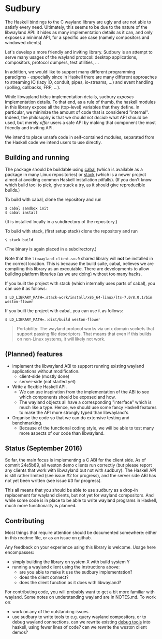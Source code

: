 Sudbury
===
The Haskell bindings to the C wayland library are ugly and are not able to satisfy every need.
Ultimately, this seems to be due to the nature of the libwayland API: it hides as many implementation details as it can, and only exposes a minimal API, for a specific use case (namely compositors and windowed clients).

Let's develop a more friendly and inviting library.
Sudbury is an attempt to serve many usages of the wayland protocol: desktop applications, compositors, protocol dumpers, test utilities, ...

In addition, we would like to support many different programming paradigms - especially since in Haskell there are many different approaches to streaming IO (lazy IO, conduit, pipes, io-streams, ...) and event handling (polling, callbacks, FRP, ...).

While libwayland _hides_ implementation details, sudbury _exposes_ implementation details.
To that end, as a rule of thumb, the haskell modules in this library expose all the (top-level) variables that they define.
In particular, we minimize the amount of code that is considered "internal".
Indeed, the philosophy is that we should not _decide_ what API should be used, but merely _offer_ users a safe API by making that component the most friendly and inviting API.

We intend to place unsafe code in self-contained modules, separated from the Haskell code we intend users to use directly.

Building and running
---
The package should be buildable using [cabal](https://github.com/haskell/cabal) (which is available as a package in many Linux repositories) or [stack](http://haskellstack.org/) (which is a newer project aimed at avoiding common Haskell installation pitfalls). (If you don't know which build tool to pick, give stack a try, as it should give reproducible builds.)

To build with cabal, clone the repository and run
```
$ cabal sandbox init
$ cabal install
```
(It is installed locally in a subdirectory of the repository.)

To build with stack, (first setup stack) clone the repository and run
```
$ stack build
```
(The binary is again placed in a subdirectory.)

Note that the `libwayland-client.so.0` shared library will __not__ be installed in the correct location.
This is because the build suite, cabal, believes we are compiling this library as an executable.
There are developments to allow building platform libraries (as we are doing) without too many hacks.

If you built the project with stack (which internally uses parts of cabal), you can use it as follows:
```
$ LD_LIBRARY_PATH=.stack-work/install/x86_64-linux/lts-7.0/8.0.1/bin weston-flower
```

If you built the project with cabal, you can use it as follows:
```
$ LD_LIBRARY_PATH=.:dist/build weston-flower
```

> Portability: The wayland protocol works via unix domain sockets that support passing file descriptors. That means that even if this builds on non-Linux systems, it will likely not work.

(Planned) features
---
- Implement the libwayland ABI to support running existing wayland applications without modification.
  - client-side (mostly done)
  - server-side (not started yet)
- Write a flexible Haskell API.
  - We can use inspiration from the implementation of the ABI to see which components should be exposed and how.
  - The wayland objects all have a corresponding "interface" which is much like a type. Hence, we should use some fancy Haskell features to make the API more strongly typed than libwayland's.
- Organise the code so that we can do extensive testing and benchmarking.
  - Because of the functional coding style, we will be able to test many more aspects of our code than libwayland.

Status (September 2016)
---
So far, the main focus is implementing a C ABI for the client side.
As of commit 24e5b89, all weston demo clients run correctly (but please report any clients that work with libwayland but not with sudbury).
The Haskell API is still rather limited (see issue #2 for progress), and the server side ABI has not yet been written (see issue #3 for progress).

This all means that you should be able to use sudbury as a drop-in replacement for wayland clients, but not yet for wayland compositors. And while some code is in place to be able to write wayland programs in Haskell, much more functionality is planned.

Contributing
---
Most things that require attention should be documented somewhere: either in this readme file, or as an issue on github.

Any feedback on your experience using this library is welcome. Usage here encompasses:
- simply building the library on system X with build system Y
- running a wayland client using the instructions above: 
  - are you able to make it use the sudbury implementation? 
  - does the client connect?
  - does the client function as it does with libwayland?
  
For contributing code, you will probably want to get a bit more familiar with wayland. Some notes on understanding wayland are in NOTES.md. To work on:
- work on any of the outstanding issues.
- use sudbury to write tools to e.g. query wayland compositors, or to debug wayland connections. can we rewrite existing [debug tools](https://wayland.freedesktop.org/extras.html) into haskell, using fewer lines of code? can we rewrite the weston client demos?

